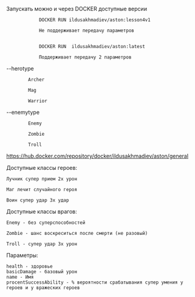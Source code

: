 Запускать можно и через DOCKER доступные версии

                DOCKER RUN ildusakhmadiev/aston:lesson4v1 

                Не поддерживает передачу параметров
              
                 
                DOCKER RUN  ildusakhmadiev/aston:latest
 
                Поддерживает передачу 2 параметров	
   
--herotype

     		Archer
        
			Mag
   
   			Warrior
      
--enemytype

			Enemy
   
   			Zombie
      
      		Troll
    		
	
https://hub.docker.com/repository/docker/ildusakhmadiev/aston/general


Доступные классы героев:

	Лучник супер прием 2х урон

	Маг лечит случайного героя

	Воин супер удар 3х удар


Доступные классы врагов:

	Enemy - без суперспособностей

	Zombie - шанс воскреситься после смерти (не разовый)

	Troll - супер удар 3х урон


Параметры:


	health - здоровье
	basicDamage - базовый урон
	name - Имя
	procentSuccessAbility - % вероятности срабатывания супер умения у героев и у вражеских героев
